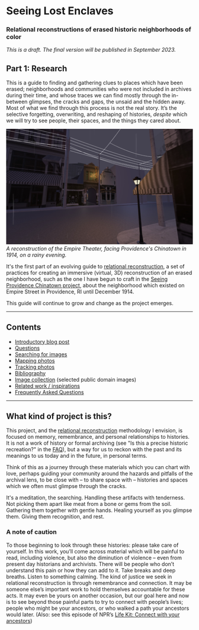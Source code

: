 # Seeing Lost Enclaves
### Relational reconstructions of erased historic neighborhoods of color

_This is a draft. The final version will be published in September 2023._

## Part 1: Research

This is a guide to finding and gathering clues to places which have been erased; neighborhoods and communities who were not included in archives during their time, and whose traces we can find mostly through the in-between glimpses, the cracks and gaps, the unsaid and the hidden away. Most of what we find through this process is not the real story. It’s the selective forgetting, overwriting, and reshaping of histories, *despite* which we will try to see people, their spaces, and the things they cared about. 

![empire theater](research/images/empire-theater-evening.jpg)
_A reconstruction of the Empire Theater, facing Providence's Chinatown in 1914, on a rainy evening._

It's the first part of an evolving guide to [relational reconstruction](relational-reconstruction.md), a set of practices for creating an immersive (virtual, 3D) reconstruction of an erased neighborhood, such as the one I have begun to craft in the [Seeing Providence Chinatown project](https://unterbahn.com/chinatown), about the neighborhood which existed on Empire Street in Providence, RI until December 1914. 

This guide will continue to grow and change as the project emerges. 

----

## Contents

* [Introductory blog post](blog/01-introduction.md)
* [Questions](questions.md)
* [Searching for images](images.md)
* [Mapping photos](mapping.md)
* [Tracking photos](tracking.md)
* [Bibliography](bibliography.md)
* [Image collection](collection.md) (selected public domain images)
* [Related work / inspirations](inspirations.md)
* [Frequently Asked Questions](faq.md)


----

## What kind of project is this?

This project, and the [relational reconstruction](relational-reconstruction.md) methodology I envision, is focused on memory, remembrance, and personal relationships to histories. It is not a work of history or formal archiving (see "Is this a precise historic recreation?" in the [FAQ](faq.md)), but a way for us to reckon with the past and its meanings to us today and in the future, in personal terms.

Think of this as a journey through these materials which you can chart with love, perhaps guiding your community around the hazards and pitfalls of the archival lens, to be close with – to share space with – histories and spaces which we often must glimpse through the cracks. 

It's a meditation, the searching. Handling these artifacts with tenderness. Not picking them apart like meat from a bone or gems from the soil. Gathering them together with gentle hands. Healing yourself as you glimpse them. Giving them recognition, and rest. 

<!-- (Add: note on personal vs. scholarly discovery) -->


### A note of caution

To those beginning to look through these histories: please take care of yourself. In this work, you’ll come across material which will be painful to read, including violence, but also the diminution of violence – even from present day historians and archivists. There will be people who don’t understand this pain or how they can add to it. Take breaks and deep breaths. Listen to something calming. The kind of justice we seek in relational reconstruction is through remembrance and connection. It may be someone else’s important work to hold themselves accountable for these acts. It may even be yours on another occasion, but our goal here and now is to see beyond those painful parts to try to connect with people’s lives; people who might be your ancestors, or who walked a path your ancestors would later. (Also: see this episode of NPR’s [Life Kit: Connect with your ancestors](https://www.npr.org/2022/11/11/1136051123/connect-with-your-ancestors))


